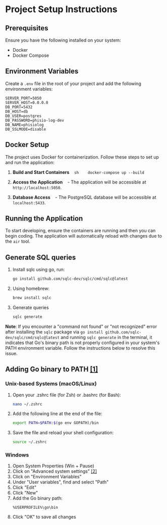 # Project Setup Instructions

## Prerequisites

Ensure you have the following installed on your system:

- Docker
- Docker Compose

## Environment Variables

Create a `.env` file in the root of your project and add the following environment variables:

```env
SERVER_PORT=5050
SERVER_HOST=0.0.0.0
DB_PORT=5432
DB_HOST=db
DB_USER=postgres
DB_PASSWORD=phisio-log-dev
DB_NAME=phisiolog
DB_SSLMODE=disable
```

## Docker Setup

The project uses Docker for containerization. Follow these steps to set up and run the application:

1. **Build and Start Containers**
      `sh
   docker-compose up --build
   `

2. **Access the Application**
      - The application will be accessible at `http://localhost:5050`.

3. **Database Access**
      - The PostgreSQL database will be accessible at `localhost:5433`.

## Running the Application

To start developing, ensure the containers are running and then you can begin coding. The application will automatically reload with changes due to the `air` tool.

## Generate SQL queries

1. Install sqlc using go, run:

   ```bash
   go install github.com/sqlc-dev/sqlc/cmd/sqlc@latest
   ```

2. Using homebrew:

   ```bash
   brew install sqlc
   ```

3. Generate queries
   ```bash
   sqlc generate
   ```

**Note**: If you encounter a "command not found" or "not recognized" error after installing the `sqlc` package via `go install github.com/sqlc-dev/sqlc/cmd/sqlc@latest` and running `sqlc generate` in the terminal, it indicates that Go's binary path is not properly configured in your system's PATH environment variable. Follow the instructions below to resolve this issue.

## Adding Go binary to PATH [[1]](https://stackoverflow.com/questions/28162577)

### Unix-based Systems (macOS/Linux)

1. Open your .zshrc file (for Zsh) or .bashrc (for Bash):

   ```bash
   nano ~/.zshrc
   ```

2. Add the following line at the end of the file:

   ```bash
   export PATH=$PATH:$(go env GOPATH)/bin
   ```

3. Save the file and reload your shell configuration:
   ```bash
   source ~/.zshrc
   ```

### Windows

1. Open System Properties (Win + Pause)
2. Click on "Advanced system settings" [[2]](https://legiondev.hashnode.dev/go-setup)
3. Click on "Environment Variables"
4. Under "User variables", find and select "Path"
5. Click "Edit"
6. Click "New"
7. Add the Go binary path:
   ```
   %USERPROFILE%\go\bin
   ```
8. Click "OK" to save all changes

